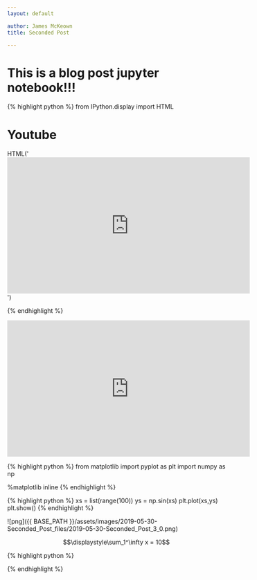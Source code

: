 ```yaml
---
layout: default

author: James McKeown
title: Seconded Post

---
```

# This is a blog post jupyter notebook!!!


{% highlight python %}
from IPython.display import HTML

# Youtube
HTML('<iframe width="560" height="315" src="https://www.youtube.com/embed/O-MQC_G9jTU" frameborder="0" allow="accelerometer; autoplay; encrypted-media; gyroscope; picture-in-picture" allowfullscreen></iframe>')

{% endhighlight %}




<iframe width="560" height="315" src="https://www.youtube.com/embed/O-MQC_G9jTU" frameborder="0" allow="accelerometer; autoplay; encrypted-media; gyroscope; picture-in-picture" allowfullscreen></iframe>




{% highlight python %}
from matplotlib import pyplot as plt
import numpy as np

%matplotlib inline
{% endhighlight %}


{% highlight python %}
xs = list(range(100))
ys = np.sin(xs)
plt.plot(xs,ys)
plt.show()
{% endhighlight %}


![png]({{ BASE_PATH }}/assets/images/2019-05-30-Seconded_Post_files/2019-05-30-Seconded_Post_3_0.png)


$$\displaystyle\sum_1^\infty x = 10$$


{% highlight python %}

{% endhighlight %}
